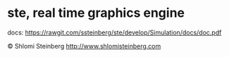 # ste, real time graphics engine

docs: https://rawgit.com/ssteinberg/ste/develop/Simulation/docs/doc.pdf

© Shlomi Steinberg
http://www.shlomisteinberg.com
